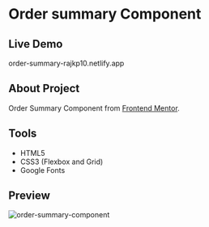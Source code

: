 # Order summary Component

## Live Demo

order-summary-rajkp10.netlify.app

## About Project

Order Summary Component from <a href="https://www.frontendmentor.io/">Frontend Mentor</a>.

## Tools

<ul>
  <li>HTML5</li>
  <li>CSS3 (Flexbox and Grid)</li>
  <li>Google Fonts</li>
</ul>

## Preview

![order-summary-component](https://user-images.githubusercontent.com/96880670/231993010-608b922e-16ca-43f1-bbe2-aee4526712ac.png)
